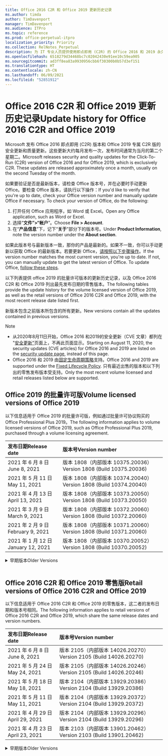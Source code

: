 ```yaml
---
title: Office 2016 C2R 和 Office 2019 更新历史记录
ms.author: timda
author: TimDavenport
manager: TimDavenport
ms.audience: ITPro
ms.topic: reference
ms.prod: office-perpetual-itpro
localization_priority: Priority
ms.collection: RelNotes_Perpetual
description: 为 IT 专业人员提供使用即点即用 (C2R) 的 Office 2016 和 2019 永久版本的更新历史记录
ms.openlocfilehash: 6518279d34468bc7c02042430e91ee10c59ea905
ms.sourcegitcommit: ad3ff8ea83a9930956cbb6f30300b0b57d3ef151
ms.translationtype: HT
ms.contentlocale: zh-CN
ms.lasthandoff: 06/09/2021
ms.locfileid: "52851912"
---
```

# <a name="update-history-for-office-2016-c2r-and-office-2019"></a><span data-ttu-id="c9c85-103">Office 2016 C2R 和 Office 2019 更新历史记录</span><span class="sxs-lookup"><span data-stu-id="c9c85-103">Update history for Office 2016 C2R and Office 2019</span></span>

<span data-ttu-id="c9c85-p101">Microsoft 发布 Office 2016 即点即用 (C2R) 版本和 Office 2019 专属 C2R 版的安全更新和质量更新。这些更新大约每月发布一次，发布时间通常为当月的第二个星期二。</span><span class="sxs-lookup"><span data-stu-id="c9c85-p101">Microsoft releases security and quality updates for the Click-To-Run (C2R) version of Office 2016 and for Office 2019, which is exclusively C2R. These updates are released approximately once a month, usually on the second Tuesday of the month.</span></span>

<span data-ttu-id="c9c85-p102">如果要验证是否是最新版本，请检查 Office 版本号，并在必要时手动更新 Office。要检查 Office 版本，请执行以下操作：</span><span class="sxs-lookup"><span data-stu-id="c9c85-p102">If you'd like to verify that you're up to date, check your Office version number and manually update Office if necessary. To check your version of Office, do the following:</span></span>

  1.    <span data-ttu-id="c9c85-108">打开任何 Office 应用程序，如 Word 或 Excel。</span><span class="sxs-lookup"><span data-stu-id="c9c85-108">Open any Office application, such as Word or Excel.</span></span>
  2.    <span data-ttu-id="c9c85-109">选择“**文件”>“帐户**”。</span><span class="sxs-lookup"><span data-stu-id="c9c85-109">Choose **File > Account**.</span></span>
  3.    <span data-ttu-id="c9c85-110">在“**产品信息**”下，记下“**关于**”部分下的版本号。</span><span class="sxs-lookup"><span data-stu-id="c9c85-110">Under **Product Information**, note the version number under the **About section**.</span></span>

<span data-ttu-id="c9c85-p103">如果此版本号与最新版本一致，那你的产品是最新的。如果不一致，你可以手动更新以获取 Office 的最新版本。若要更新 Office，[请按照以下步骤操作](https://support.office.com/article/2ab296f3-7f03-43a2-8e50-46de917611c5)。</span><span class="sxs-lookup"><span data-stu-id="c9c85-p103">If the version number matches the most current version, you're up to date. If not, you can manually update to get the latest version of Office. To update Office, [follow these steps](https://support.office.com/article/2ab296f3-7f03-43a2-8e50-46de917611c5).</span></span>


<span data-ttu-id="c9c85-114">以下列表提供 office 2019 的批量许可版本的更新历史记录，以及 Office 2016 C2R 和 Office 2019 列出最先发布日期的零售版本。</span><span class="sxs-lookup"><span data-stu-id="c9c85-114">The following tables provide the update history for the volume licensed version of Office 2019, as well as the retail versions of Office 2016 C2R and Office 2019, with the most recent release date listed first.</span></span>

<span data-ttu-id="c9c85-115">新版本包含之前版本所包含的所有更新。</span><span class="sxs-lookup"><span data-stu-id="c9c85-115">New versions contain all the updates contained in previous versions.</span></span>


 > [!NOTE]
> - <span data-ttu-id="c9c85-116">从2020年8月11日开始，Office 2016 和2019的安全更新（CVE 文章）都列在 "[安全更新"](./microsoft365-apps-security-updates.md)页面上，不再此页面显示。</span><span class="sxs-lookup"><span data-stu-id="c9c85-116">Starting on August 11, 2020, the security updates (CVE articles) for Office 2016 and 2019 are listed on the [security update page](./microsoft365-apps-security-updates.md), instead of this page.</span></span> 
> - <span data-ttu-id="c9c85-117">Office 2016 和 2019 由[固定生命周期策略](/lifecycle/policies/fixed)支持。</span><span class="sxs-lookup"><span data-stu-id="c9c85-117">Office 2016 and 2019 are supported under the [Fixed Lifecycle Policy](/lifecycle/policies/fixed).</span></span> <span data-ttu-id="c9c85-118">只有最近出售的版本和以下列出的零售发布版本受支持。</span><span class="sxs-lookup"><span data-stu-id="c9c85-118">Only the most recent volume licensed and retail releases listed below are supported.</span></span>


## <a name="volume-licensed-versions-of-office-2019"></a><span data-ttu-id="c9c85-119">Office 2019 的批量许可版</span><span class="sxs-lookup"><span data-stu-id="c9c85-119">Volume licensed versions of Office 2019</span></span>
<span data-ttu-id="c9c85-120">以下信息适用于 Office 2019 的批量许可版，例如通过批量许可协议购买的 Office Professional Plus 2019。</span><span class="sxs-lookup"><span data-stu-id="c9c85-120">The following information applies to volume licensed versions of Office 2019, such as Office Professional Plus 2019, purchased through a volume licensing agreement.</span></span>

[//]: # (请勿删除批量许可表开头)


|<span data-ttu-id="c9c85-122">**发布日期**</span><span class="sxs-lookup"><span data-stu-id="c9c85-122">**Release date**</span></span>|<span data-ttu-id="c9c85-123">**版本号**</span><span class="sxs-lookup"><span data-stu-id="c9c85-123">**Version number**</span></span>|
|:-----|:-----|
|<span data-ttu-id="c9c85-124">2021 年 6 月 8 日</span><span class="sxs-lookup"><span data-stu-id="c9c85-124">June 8, 2021</span></span>|<span data-ttu-id="c9c85-125">版本 1808（内部版本 10375.20036）</span><span class="sxs-lookup"><span data-stu-id="c9c85-125">Version 1808 (Build 10375.20036)</span></span>|
|<span data-ttu-id="c9c85-126">2021 年 5 月 11 日</span><span class="sxs-lookup"><span data-stu-id="c9c85-126">May 11, 2021</span></span>|<span data-ttu-id="c9c85-127">版本 1808（内部版本 10374.20040）</span><span class="sxs-lookup"><span data-stu-id="c9c85-127">Version 1808 (Build 10374.20040)</span></span>|
|<span data-ttu-id="c9c85-128">2021 年 4 月 13 日</span><span class="sxs-lookup"><span data-stu-id="c9c85-128">April 13, 2021</span></span>|<span data-ttu-id="c9c85-129">版本 1808（内部版本 10373.20050）</span><span class="sxs-lookup"><span data-stu-id="c9c85-129">Version 1808 (Build 10373.20050)</span></span>|
|<span data-ttu-id="c9c85-130">2021 年 3 月 9 日</span><span class="sxs-lookup"><span data-stu-id="c9c85-130">March 9, 2021</span></span>|<span data-ttu-id="c9c85-131">版本 1808（内部版本 10372.20060）</span><span class="sxs-lookup"><span data-stu-id="c9c85-131">Version 1808 (Build 10372.20060)</span></span>|
|<span data-ttu-id="c9c85-132">2021 年 2 月 9 日</span><span class="sxs-lookup"><span data-stu-id="c9c85-132">February 9, 2021</span></span>|<span data-ttu-id="c9c85-133">版本 1808（内部版本 10371.20060）</span><span class="sxs-lookup"><span data-stu-id="c9c85-133">Version 1808 (Build 10371.20060)</span></span>|
|<span data-ttu-id="c9c85-134">2021 年 1 月 12 日</span><span class="sxs-lookup"><span data-stu-id="c9c85-134">January 12, 2021</span></span>|<span data-ttu-id="c9c85-135">版本 1808（内部版本 10370.20052）</span><span class="sxs-lookup"><span data-stu-id="c9c85-135">Version 1808 (Build 10370.20052)</span></span>|


[//]: # (请勿删除批量许可表结尾)

<details>
<summary><span data-ttu-id="c9c85-137">早期版本</span><span class="sxs-lookup"><span data-stu-id="c9c85-137">Older Versions</span></span></summary>
 

[//]: # (请勿删除批量许可旧表开头)


|<span data-ttu-id="c9c85-139">**发布日期**</span><span class="sxs-lookup"><span data-stu-id="c9c85-139">**Release date**</span></span>|<span data-ttu-id="c9c85-140">**版本号**</span><span class="sxs-lookup"><span data-stu-id="c9c85-140">**Version number**</span></span>|
|:-----|:-----|
|<span data-ttu-id="c9c85-141">2020 年 12 月 8 日</span><span class="sxs-lookup"><span data-stu-id="c9c85-141">December 8, 2020</span></span>|<span data-ttu-id="c9c85-142">版本 1808（内部版本 10369.20032）</span><span class="sxs-lookup"><span data-stu-id="c9c85-142">Version 1808 (Build 10369.20032)</span></span>|
|<span data-ttu-id="c9c85-143">2020 年 11 月 10 日</span><span class="sxs-lookup"><span data-stu-id="c9c85-143">November 10, 2020</span></span>|<span data-ttu-id="c9c85-144">版本 1808（内部版本 10368.20035）</span><span class="sxs-lookup"><span data-stu-id="c9c85-144">Version 1808 (Build 10368.20035)</span></span>|
|<span data-ttu-id="c9c85-145">2020 年 10 月 13 日</span><span class="sxs-lookup"><span data-stu-id="c9c85-145">October 13, 2020</span></span>|<span data-ttu-id="c9c85-146">版本 1808（内部版本 10367.20048）</span><span class="sxs-lookup"><span data-stu-id="c9c85-146">Version 1808 (Build 10367.20048)</span></span>|
|<span data-ttu-id="c9c85-147">2020 年 9 月 8 日</span><span class="sxs-lookup"><span data-stu-id="c9c85-147">September 8, 2020</span></span>|<span data-ttu-id="c9c85-148">版本 1808（内部版本 10366.20016）</span><span class="sxs-lookup"><span data-stu-id="c9c85-148">Version 1808 (Build 10366.20016)</span></span>|
|<span data-ttu-id="c9c85-149">2020 年 8 月 11 日</span><span class="sxs-lookup"><span data-stu-id="c9c85-149">August 11, 2020</span></span>|<span data-ttu-id="c9c85-150">版本 1808（内部版本 10364.20059）</span><span class="sxs-lookup"><span data-stu-id="c9c85-150">Version 1808 (Build 10364.20059)</span></span>|
|<span data-ttu-id="c9c85-151">2020 年 7 月 14 日</span><span class="sxs-lookup"><span data-stu-id="c9c85-151">July 14, 2020</span></span>   |<span data-ttu-id="c9c85-152">版本 1808（内部版本 10363.20015）</span><span class="sxs-lookup"><span data-stu-id="c9c85-152">Version 1808 (Build 10363.20015)</span></span>  |
|<span data-ttu-id="c9c85-153">2020 年 6 月 9 日</span><span class="sxs-lookup"><span data-stu-id="c9c85-153">June 9, 2020</span></span>   |<span data-ttu-id="c9c85-154">版本 1808（内部版本 10361.20002）</span><span class="sxs-lookup"><span data-stu-id="c9c85-154">Version 1808 (Build 10361.20002)</span></span>  |
|<span data-ttu-id="c9c85-155">2020 年 5 月12 日</span><span class="sxs-lookup"><span data-stu-id="c9c85-155">May 12, 2020</span></span>   |<span data-ttu-id="c9c85-156">版本 1808（内部版本 10359.20023）</span><span class="sxs-lookup"><span data-stu-id="c9c85-156">Version 1808 (Build 10359.20023)</span></span>  |
|<span data-ttu-id="c9c85-157">2020 年 4 月 14 日</span><span class="sxs-lookup"><span data-stu-id="c9c85-157">April 14, 2020</span></span>   |<span data-ttu-id="c9c85-158">版本 1808 （内部版本 10358.20061）</span><span class="sxs-lookup"><span data-stu-id="c9c85-158">Version 1808 (Build 10358.20061)</span></span>  |
|<span data-ttu-id="c9c85-159">2020 年 3 月 10 日</span><span class="sxs-lookup"><span data-stu-id="c9c85-159">March 10, 2020</span></span>   |<span data-ttu-id="c9c85-160">版本 1808（内部版本 10357.20081）</span><span class="sxs-lookup"><span data-stu-id="c9c85-160">Version 1808 (Build 10357.20081)</span></span>  |
|<span data-ttu-id="c9c85-161">2020 年 2 月 11 日</span><span class="sxs-lookup"><span data-stu-id="c9c85-161">February 11, 2020</span></span>   |<span data-ttu-id="c9c85-162">版本 1808（内部版本 10356.20006）</span><span class="sxs-lookup"><span data-stu-id="c9c85-162">Version 1808 (Build 10356.20006)</span></span>  |


[//]: # (请勿删除批量许可旧表结尾)

</details>


<br/>

## <a name="retail-versions-of-office-2016-c2r-and-office-2019"></a><span data-ttu-id="c9c85-164">Office 2016 C2R 和 Office 2019 零售版</span><span class="sxs-lookup"><span data-stu-id="c9c85-164">Retail versions of Office 2016 C2R and Office 2019</span></span>
<span data-ttu-id="c9c85-165">以下信息适用于 Office 2016 C2R 和 Office 2019 的零售版本，这二者的发布日期和版本号相同。</span><span class="sxs-lookup"><span data-stu-id="c9c85-165">The following information applies to retail versions of Office 2016 C2R and Office 2019, which share the same release dates and version numbers.</span></span>

[//]: # (请勿删除零售表开头)


|<span data-ttu-id="c9c85-167">**发布日期**</span><span class="sxs-lookup"><span data-stu-id="c9c85-167">**Release date**</span></span>|<span data-ttu-id="c9c85-168">**版本号**</span><span class="sxs-lookup"><span data-stu-id="c9c85-168">**Version number**</span></span>|
|:-----|:-----|
|<span data-ttu-id="c9c85-169">2021 年 6 月 8 日</span><span class="sxs-lookup"><span data-stu-id="c9c85-169">June 8, 2021</span></span>|<span data-ttu-id="c9c85-170">版本 2105（内部版本 14026.20270）</span><span class="sxs-lookup"><span data-stu-id="c9c85-170">Version 2105 (Build 14026.20270)</span></span>|
|<span data-ttu-id="c9c85-171">2021 年 5 月 24 日</span><span class="sxs-lookup"><span data-stu-id="c9c85-171">May 24, 2021</span></span>|<span data-ttu-id="c9c85-172">版本 2105（内部版本 14026.20246）</span><span class="sxs-lookup"><span data-stu-id="c9c85-172">Version 2105 (Build 14026.20246)</span></span>|
|<span data-ttu-id="c9c85-173">2021 年 5 月 18 日</span><span class="sxs-lookup"><span data-stu-id="c9c85-173">May 18, 2021</span></span>|<span data-ttu-id="c9c85-174">版本 2104（内部版本 13929.20386）</span><span class="sxs-lookup"><span data-stu-id="c9c85-174">Version 2104 (Build 13929.20386)</span></span>|
|<span data-ttu-id="c9c85-175">2021 年 5 月 11 日</span><span class="sxs-lookup"><span data-stu-id="c9c85-175">May 11, 2021</span></span>|<span data-ttu-id="c9c85-176">版本 2104（内部版本 13929.20372）</span><span class="sxs-lookup"><span data-stu-id="c9c85-176">Version 2104 (Build 13929.20372)</span></span>|
|<span data-ttu-id="c9c85-177">2021 年 4 月 29 日</span><span class="sxs-lookup"><span data-stu-id="c9c85-177">April 29, 2021</span></span>|<span data-ttu-id="c9c85-178">版本 2104（内部版本 13929.20296）</span><span class="sxs-lookup"><span data-stu-id="c9c85-178">Version 2104 (Build 13929.20296)</span></span>|
|<span data-ttu-id="c9c85-179">2021 年 4 月 23 日</span><span class="sxs-lookup"><span data-stu-id="c9c85-179">April 23, 2021</span></span>|<span data-ttu-id="c9c85-180">版本 2103（内部版本 13901.20462）</span><span class="sxs-lookup"><span data-stu-id="c9c85-180">Version 2103 (Build 13901.20462)</span></span>|


[//]: # (请勿删除零售表结尾)

<details>
<summary><span data-ttu-id="c9c85-182">早期版本</span><span class="sxs-lookup"><span data-stu-id="c9c85-182">Older Versions</span></span></summary>
 

[//]: # (请勿删除零售旧表开头)


|<span data-ttu-id="c9c85-184">**发布日期**</span><span class="sxs-lookup"><span data-stu-id="c9c85-184">**Release date**</span></span>|<span data-ttu-id="c9c85-185">**版本号**</span><span class="sxs-lookup"><span data-stu-id="c9c85-185">**Version number**</span></span>|
|:-----|:-----|
|<span data-ttu-id="c9c85-186">2021 年 4 月 13 日</span><span class="sxs-lookup"><span data-stu-id="c9c85-186">April 13, 2021</span></span>|<span data-ttu-id="c9c85-187">版本 2103（内部版本 13901.20400）</span><span class="sxs-lookup"><span data-stu-id="c9c85-187">Version 2103 (Build 13901.20400)</span></span>|
|<span data-ttu-id="c9c85-188">2021 年 4 月 2 日</span><span class="sxs-lookup"><span data-stu-id="c9c85-188">April 2, 2021</span></span>|<span data-ttu-id="c9c85-189">版本 2103（内部版本 13901.20336）</span><span class="sxs-lookup"><span data-stu-id="c9c85-189">Version 2103 (Build 13901.20336)</span></span>|
|<span data-ttu-id="c9c85-190">2021 年 3 月 30 日</span><span class="sxs-lookup"><span data-stu-id="c9c85-190">March 30, 2021</span></span>|<span data-ttu-id="c9c85-191">版本 2103（内部版本 13901.20312）</span><span class="sxs-lookup"><span data-stu-id="c9c85-191">Version 2103 (Build 13901.20312)</span></span>|
|<span data-ttu-id="c9c85-192">2021 年 3 月 18 日</span><span class="sxs-lookup"><span data-stu-id="c9c85-192">March 18, 2021</span></span>|<span data-ttu-id="c9c85-193">版本 2102（内部版本 13801.20360）</span><span class="sxs-lookup"><span data-stu-id="c9c85-193">Version 2102 (Build 13801.20360)</span></span>|
|<span data-ttu-id="c9c85-194">2021 年 3 月 9 日</span><span class="sxs-lookup"><span data-stu-id="c9c85-194">March 9, 2021</span></span>|<span data-ttu-id="c9c85-195">版本 2102（内部版本 13801.20294）</span><span class="sxs-lookup"><span data-stu-id="c9c85-195">Version 2102 (Build 13801.20294)</span></span>|
|<span data-ttu-id="c9c85-196">2021 年 3 月 1 日</span><span class="sxs-lookup"><span data-stu-id="c9c85-196">March 1, 2021</span></span>|<span data-ttu-id="c9c85-197">版本 2102（内部版本 13801.20266）</span><span class="sxs-lookup"><span data-stu-id="c9c85-197">Version 2102 (Build 13801.20266)</span></span>|
|<span data-ttu-id="c9c85-198">2021 年 2 月 16 日</span><span class="sxs-lookup"><span data-stu-id="c9c85-198">February 16, 2021</span></span>|<span data-ttu-id="c9c85-199">版本 2101（内部版本 13628.20448）</span><span class="sxs-lookup"><span data-stu-id="c9c85-199">Version 2101 (Build 13628.20448)</span></span>|
|<span data-ttu-id="c9c85-200">2021 年 2 月 9 日</span><span class="sxs-lookup"><span data-stu-id="c9c85-200">February 9, 2021</span></span>|<span data-ttu-id="c9c85-201">版本 2101（内部版本 13628.20380）</span><span class="sxs-lookup"><span data-stu-id="c9c85-201">Version 2101 (Build 13628.20380)</span></span>|
|<span data-ttu-id="c9c85-202">2021 年 1 月 26 日</span><span class="sxs-lookup"><span data-stu-id="c9c85-202">January 26, 2021</span></span>|<span data-ttu-id="c9c85-203">版本 2101（内部版本 13628.20274）</span><span class="sxs-lookup"><span data-stu-id="c9c85-203">Version 2101 (Build 13628.20274)</span></span>|
|<span data-ttu-id="c9c85-204">2021 年 1 月 21 日</span><span class="sxs-lookup"><span data-stu-id="c9c85-204">January 21, 2021</span></span>|<span data-ttu-id="c9c85-205">版本 2012（内部版本 13530.20440）</span><span class="sxs-lookup"><span data-stu-id="c9c85-205">Version 2012 (Build 13530.20440)</span></span>|
|<span data-ttu-id="c9c85-206">2021 年 1 月 12 日</span><span class="sxs-lookup"><span data-stu-id="c9c85-206">January 12, 2021</span></span>|<span data-ttu-id="c9c85-207">版本 2012（内部版本 13530.20376）</span><span class="sxs-lookup"><span data-stu-id="c9c85-207">Version 2012 (Build 13530.20376)</span></span>|
|<span data-ttu-id="c9c85-208">2021 年 1 月 5 日</span><span class="sxs-lookup"><span data-stu-id="c9c85-208">January 5, 2021</span></span>|<span data-ttu-id="c9c85-209">版本 2012（内部版本 13530.20316）</span><span class="sxs-lookup"><span data-stu-id="c9c85-209">Version 2012 (Build 13530.20316)</span></span>|
|<span data-ttu-id="c9c85-210">2020 年 12 月 21 日</span><span class="sxs-lookup"><span data-stu-id="c9c85-210">December 21, 2020</span></span>|<span data-ttu-id="c9c85-211">版本 2011（内部版本 13426.20404）</span><span class="sxs-lookup"><span data-stu-id="c9c85-211">Version 2011 (Build 13426.20404)</span></span>|
|<span data-ttu-id="c9c85-212">2020 年 12 月 8 日</span><span class="sxs-lookup"><span data-stu-id="c9c85-212">December 8, 2020</span></span>|<span data-ttu-id="c9c85-213">版本 2011（内部版本 13426.20332）</span><span class="sxs-lookup"><span data-stu-id="c9c85-213">Version 2011 (Build 13426.20332)</span></span>|
|<span data-ttu-id="c9c85-214">2020 年 12 月 2 日</span><span class="sxs-lookup"><span data-stu-id="c9c85-214">December 2, 2020</span></span>|<span data-ttu-id="c9c85-215">版本 2011 (内部版本 13426.20308) </span><span class="sxs-lookup"><span data-stu-id="c9c85-215">Version 2011 (Build 13426.20308)</span></span>|
|<span data-ttu-id="c9c85-216">2020 年 11 月 30 日</span><span class="sxs-lookup"><span data-stu-id="c9c85-216">November 30, 2020</span></span>|<span data-ttu-id="c9c85-217">版本 2011（内部版本 13426.20294）</span><span class="sxs-lookup"><span data-stu-id="c9c85-217">Version 2011 (Build 13426.20294)</span></span>|
|<span data-ttu-id="c9c85-218">2020 年 11 月 23 日</span><span class="sxs-lookup"><span data-stu-id="c9c85-218">November 23, 2020</span></span>|<span data-ttu-id="c9c85-219">版本 2011（内部版本13426.20274）</span><span class="sxs-lookup"><span data-stu-id="c9c85-219">Version 2011 (Build 13426.20274)</span></span>|
|<span data-ttu-id="c9c85-220">2020 年 11 月 17 日</span><span class="sxs-lookup"><span data-stu-id="c9c85-220">November 17, 2020</span></span>|<span data-ttu-id="c9c85-221">版本 2010（内部版本 13328.20408）</span><span class="sxs-lookup"><span data-stu-id="c9c85-221">Version 2010 (Build 13328.20408)</span></span>|
|<span data-ttu-id="c9c85-222">2020 年 11 月 10 日</span><span class="sxs-lookup"><span data-stu-id="c9c85-222">November 10, 2020</span></span>|<span data-ttu-id="c9c85-223">版本 2010（内部版本 13328.20356）</span><span class="sxs-lookup"><span data-stu-id="c9c85-223">Version 2010 (Build 13328.20356)</span></span>|
|<span data-ttu-id="c9c85-224">2020 年 10 月 27 日</span><span class="sxs-lookup"><span data-stu-id="c9c85-224">October 27, 2020</span></span>|<span data-ttu-id="c9c85-225">版本 2010（内部版本 13328.20292）</span><span class="sxs-lookup"><span data-stu-id="c9c85-225">Version 2010 (Build 13328.20292)</span></span>|
|<span data-ttu-id="c9c85-226">2020 年 10 月 21 日</span><span class="sxs-lookup"><span data-stu-id="c9c85-226">October 21, 2020</span></span>|<span data-ttu-id="c9c85-227">版本 2009（内部版本 13231.20418）</span><span class="sxs-lookup"><span data-stu-id="c9c85-227">Version 2009 (Build 13231.20418)</span></span>|
|<span data-ttu-id="c9c85-228">2020 年 10 月 13 日</span><span class="sxs-lookup"><span data-stu-id="c9c85-228">October 13, 2020</span></span>|<span data-ttu-id="c9c85-229">版本 2009（内部版本 13231.20390）</span><span class="sxs-lookup"><span data-stu-id="c9c85-229">Version 2009 (Build 13231.20390)</span></span>|
|<span data-ttu-id="c9c85-230">2020 年 10 月 8 日</span><span class="sxs-lookup"><span data-stu-id="c9c85-230">October 8, 2020</span></span>|<span data-ttu-id="c9c85-231">版本 2009 (内部版本 13231.20368)</span><span class="sxs-lookup"><span data-stu-id="c9c85-231">Version 2009 (Build 13231.20368)</span></span>|
|<span data-ttu-id="c9c85-232">2020 年 9 月 28 日</span><span class="sxs-lookup"><span data-stu-id="c9c85-232">September 28, 2020</span></span>|<span data-ttu-id="c9c85-233">版本 2009（内部版本 13231.20262）</span><span class="sxs-lookup"><span data-stu-id="c9c85-233">Version 2009 (Build 13231.20262)</span></span>|
|<span data-ttu-id="c9c85-234">2020 年 9 月 22 日</span><span class="sxs-lookup"><span data-stu-id="c9c85-234">September 22, 2020</span></span>|<span data-ttu-id="c9c85-235">版本 2008（内部版本 13127.20508）</span><span class="sxs-lookup"><span data-stu-id="c9c85-235">Version 2008 (Build 13127.20508)</span></span>|
|<span data-ttu-id="c9c85-236">2020 年 9 月9 日</span><span class="sxs-lookup"><span data-stu-id="c9c85-236">September 9, 2020</span></span>|<span data-ttu-id="c9c85-237">版本 2008（内部版本 13127.20408）</span><span class="sxs-lookup"><span data-stu-id="c9c85-237">Version 2008 (Build 13127.20408)</span></span>|
|<span data-ttu-id="c9c85-238">2020 年 8 月 31 日</span><span class="sxs-lookup"><span data-stu-id="c9c85-238">August 31, 2020</span></span>|<span data-ttu-id="c9c85-239">版本 2008（内部版本 13127.20296）</span><span class="sxs-lookup"><span data-stu-id="c9c85-239">Version 2008 (Build 13127.20296)</span></span>|
|<span data-ttu-id="c9c85-240">2020 年 8 月 25 日</span><span class="sxs-lookup"><span data-stu-id="c9c85-240">August 25, 2020</span></span>|<span data-ttu-id="c9c85-241">版本 2007（内部版本 13029.20460）</span><span class="sxs-lookup"><span data-stu-id="c9c85-241">Version 2007 (Build 13029.20460)</span></span>|
|<span data-ttu-id="c9c85-242">2020 年 8 月 11 日</span><span class="sxs-lookup"><span data-stu-id="c9c85-242">August 11, 2020</span></span>|<span data-ttu-id="c9c85-243">版本 2007（内部版本 13029.20344）</span><span class="sxs-lookup"><span data-stu-id="c9c85-243">Version 2007 (Build 13029.20344)</span></span>|
|<span data-ttu-id="c9c85-244">2020 年 7 月 30 日</span><span class="sxs-lookup"><span data-stu-id="c9c85-244">July 30, 2020</span></span>|<span data-ttu-id="c9c85-245">版本 2007（内部版本 13029.20308）</span><span class="sxs-lookup"><span data-stu-id="c9c85-245">Version 2007 (Build 13029.20308)</span></span>  |
|<span data-ttu-id="c9c85-246">2020 年 7 月 28 日</span><span class="sxs-lookup"><span data-stu-id="c9c85-246">July 28, 2020</span></span>|<span data-ttu-id="c9c85-247">版本 2006（内部版本 13001.20498）</span><span class="sxs-lookup"><span data-stu-id="c9c85-247">Version 2006 (Build 13001.20498)</span></span>  |
|<span data-ttu-id="c9c85-248">2020 年 7 月 14 日</span><span class="sxs-lookup"><span data-stu-id="c9c85-248">July 14, 2020</span></span>|<span data-ttu-id="c9c85-249">版本 2006（内部版本 13001.20384）</span><span class="sxs-lookup"><span data-stu-id="c9c85-249">Version 2006 (Build 13001.20384)</span></span>  |
|<span data-ttu-id="c9c85-250">2020 年 6 月 30 日</span><span class="sxs-lookup"><span data-stu-id="c9c85-250">June 30, 2020</span></span>|<span data-ttu-id="c9c85-251">版本 2006（内部版本 13001.20266）</span><span class="sxs-lookup"><span data-stu-id="c9c85-251">Version 2006 (Build 13001.20266)</span></span>  |
|<span data-ttu-id="c9c85-252">2020 年 6 月 24 日</span><span class="sxs-lookup"><span data-stu-id="c9c85-252">June 24, 2020</span></span>|<span data-ttu-id="c9c85-253">版本 2005（内部版本 12827.20470）</span><span class="sxs-lookup"><span data-stu-id="c9c85-253">Version 2005 (Build 12827.20470)</span></span>  |
|<span data-ttu-id="c9c85-254">2020 年 6 月 9 日</span><span class="sxs-lookup"><span data-stu-id="c9c85-254">June 9, 2020</span></span>|<span data-ttu-id="c9c85-255">版本 2005（内部版本 12827.20336）</span><span class="sxs-lookup"><span data-stu-id="c9c85-255">Version 2005 (Build 12827.20336)</span></span>  |
|<span data-ttu-id="c9c85-256">2020 年 6 月 2 日</span><span class="sxs-lookup"><span data-stu-id="c9c85-256">June 2, 2020</span></span>|<span data-ttu-id="c9c85-257">版本 2005（内部版本 12827.20268）</span><span class="sxs-lookup"><span data-stu-id="c9c85-257">Version 2005 (Build 12827.20268)</span></span>  |
|<span data-ttu-id="c9c85-258">2020 年 5 月 21 日</span><span class="sxs-lookup"><span data-stu-id="c9c85-258">May 21, 2020</span></span>|<span data-ttu-id="c9c85-259">版本 2004（内部版本 12730.20352）</span><span class="sxs-lookup"><span data-stu-id="c9c85-259">Version 2004 (Build 12730.20352)</span></span>  |
|<span data-ttu-id="c9c85-260">2020 年 5 月12 日</span><span class="sxs-lookup"><span data-stu-id="c9c85-260">May 12, 2020</span></span>|<span data-ttu-id="c9c85-261">版本 2004（内部版本 12730.20270）</span><span class="sxs-lookup"><span data-stu-id="c9c85-261">Version 2004 (Build 12730.20270)</span></span>  |
|<span data-ttu-id="c9c85-262">2020 年 5 月 4 日</span><span class="sxs-lookup"><span data-stu-id="c9c85-262">May 4, 2020</span></span>|<span data-ttu-id="c9c85-263">版本 2004（内部版本 12730.20250）</span><span class="sxs-lookup"><span data-stu-id="c9c85-263">Version 2004 (Build 12730.20250)</span></span>  |
|<span data-ttu-id="c9c85-264">2020 年 4 月 29 日</span><span class="sxs-lookup"><span data-stu-id="c9c85-264">April 29, 2020</span></span>|<span data-ttu-id="c9c85-265">版本 2004 （内部版本 12730.20236）</span><span class="sxs-lookup"><span data-stu-id="c9c85-265">Version 2004 (Build 12730.20236)</span></span>  |
|<span data-ttu-id="c9c85-266">2020 年 4 月 15 日</span><span class="sxs-lookup"><span data-stu-id="c9c85-266">April 15, 2020</span></span>|<span data-ttu-id="c9c85-267">版本 2003 （内部版本 12624.20466）</span><span class="sxs-lookup"><span data-stu-id="c9c85-267">Version 2003 (Build 12624.20466)</span></span>  |
|<span data-ttu-id="c9c85-268">2020 年 4 月 14 日</span><span class="sxs-lookup"><span data-stu-id="c9c85-268">April 14, 2020</span></span>|<span data-ttu-id="c9c85-269">版本 2003（内部版本 12624.20442）</span><span class="sxs-lookup"><span data-stu-id="c9c85-269">Version 2003 (Build 12624.20442)</span></span>  |
|<span data-ttu-id="c9c85-270">2020 年 3 月 31 日</span><span class="sxs-lookup"><span data-stu-id="c9c85-270">March 31, 2020</span></span>|<span data-ttu-id="c9c85-271">版本 2003（内部版本 12624.20382）</span><span class="sxs-lookup"><span data-stu-id="c9c85-271">Version 2003 (Build 12624.20382)</span></span>  |
|<span data-ttu-id="c9c85-272">2020 年 3 月25 日</span><span class="sxs-lookup"><span data-stu-id="c9c85-272">March 25, 2020</span></span>|<span data-ttu-id="c9c85-273">版本 2003（内部版本 12624.20320）</span><span class="sxs-lookup"><span data-stu-id="c9c85-273">Version 2003 (Build 12624.20320)</span></span>  |
|<span data-ttu-id="c9c85-274">2020 年 3 月 10 日</span><span class="sxs-lookup"><span data-stu-id="c9c85-274">March 10, 2020</span></span>|<span data-ttu-id="c9c85-275">版本 2002（内部版本 12527.20278）</span><span class="sxs-lookup"><span data-stu-id="c9c85-275">Version 2002 (Build 12527.20278)</span></span>  |
|<span data-ttu-id="c9c85-276">2020 年 3 月 1 日</span><span class="sxs-lookup"><span data-stu-id="c9c85-276">March 1, 2020</span></span>   |<span data-ttu-id="c9c85-277">版本 2002（内部版本 12527.20242）</span><span class="sxs-lookup"><span data-stu-id="c9c85-277">Version 2002 (Build 12527.20242)</span></span>  |


[//]: # (请勿删除零售旧表结尾)


</details>